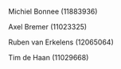 Michiel Bonnee (11883936)

Axel Bremer (11023325)

Ruben van Erkelens (12065064)

Tim de Haan (11029668)
